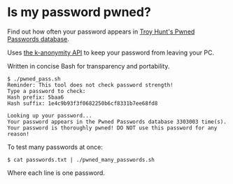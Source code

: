 # Is my password pwned?
Find out how often your password appears in [Troy Hunt's Pwned Passwords database](https://www.troyhunt.com/ive-just-launched-pwned-passwords-version-2/).

Uses [the k-anonymity API](https://blog.cloudflare.com/validating-leaked-passwords-with-k-anonymity/) to keep your password from leaving your PC.

Written in concise Bash for transparency and portability.

```
$ ./pwned_pass.sh
Reminder: This tool does not check password strength!
Type a password to check:
Hash prefix: 5baa6
Hash suffix: 1e4c9b93f3f0682250b6cf8331b7ee68fd8

Looking up your password...
Your password appears in the Pwned Passwords database 3303003 time(s).
Your password is thoroughly pwned! DO NOT use this password for any reason!
```

To test many passwords at once:
```
$ cat passwords.txt | ./pwned_many_passwords.sh
```
Where each line is one password.
